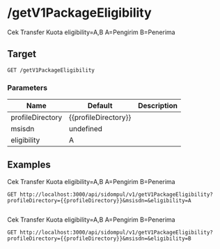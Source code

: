 # /getV1PackageEligibility
Cek Transfer Kuota eligibility&#x3D;A,B A&#x3D;Pengirim B&#x3D;Penerima


## Target
```
GET /getV1PackageEligibility
```

### Parameters
Name | Default | Description
--- | --- | ---
profileDirectory | {{profileDirectory}} | 
msisdn | undefined | 
eligibility | A | 





## Examples
Cek Transfer Kuota eligibility&#x3D;A,B A&#x3D;Pengirim B&#x3D;Penerima

```
GET http://localhost:3000/api/sidompul/v1/getV1PackageEligibility?profileDirectory={{profileDirectory}}&msisdn=&eligibility=A


```

Cek Transfer Kuota eligibility&#x3D;A,B A&#x3D;Pengirim B&#x3D;Penerima

```
GET http://localhost:3000/api/sidompul/v1/getV1PackageEligibility?profileDirectory={{profileDirectory}}&msisdn=&eligibility=B


```

